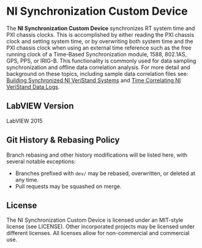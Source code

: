 # NI Synchronization Custom Device

The **NI Synchronization Custom Device** synchronizes RT system time and PXI chassis clocks. This is accomplished by either reading the PXI chassis clock and setting system time, or by overwriting both system time and the PXI chassis clock when using an external time reference such as the free running clock of a Time-Based Synchronization module, 1588, 802.1AS, GPS, PPS, or IRIG-B. This functionality is commonly used for data sampling synchronization and offline data correlation analysis. For more detail and background on these topics, including sample data correlation files see: [Building Synchronized NI VeriStand Systems](http://www.ni.com/white-paper/14637/en) and [Time Correlating NI VeriStand Data Logs](http://www.ni.com/white-paper/14644/en).

## LabVIEW Version

LabVIEW 2015

## Git History & Rebasing Policy
Branch rebasing and other history modifications will be listed here, with several notable exceptions:
- Branches prefixed with `dev/` may be rebased, overwritten, or deleted at any time.
- Pull requests may be squashed on merge.

## License

The NI Synchronization Custom Device is licensed under an MIT-style license (see LICENSE). Other incorporated projects may be licensed under different licenses. All licenses allow for non-commercial and commercial use.
